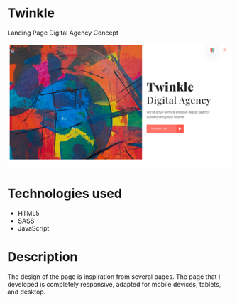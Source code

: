 # Twinkle
Landing Page Digital Agency Concept

![image](https://github.com/TonyBravo-FrontDev/Twinkle/blob/main/img/screenshot.png)

# Technologies used
  <ul>
    <li>
      HTML5
    </li>
  <li>
      SASS
    </li>
  <li>
      JavaScript
    </li>
  </ul>
  
  
# Description
  <p>
    The design of the page is inspiration from several pages. The page that I developed is completely responsive, adapted for mobile devices, tablets, and desktop.
  </p>
